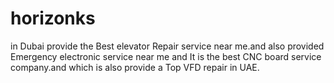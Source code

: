 # horizonks
in Dubai provide  the Best elevator Repair service near me.and also provided Emergency electronic service near me and It is the best CNC board service company.and which is also provide a Top VFD repair in UAE.
